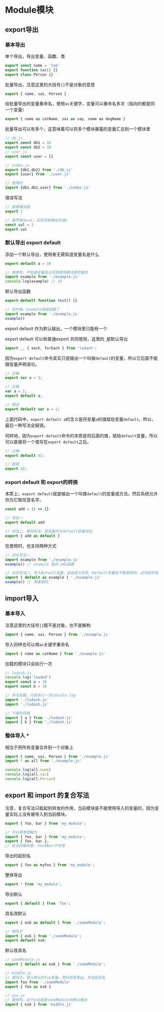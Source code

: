 # Module模块

## export导出

### 基本导出

单个导出，导出变量、函数、类

```javascript
export const name = 'tom'
export function sai() {}
export class Person {}
```

批量导出，注意这里的大括号`{}`不是对象的意思

```javascript
export { name, sai, Person }
```

给批量导出的变量重命名，使用`as`关键字，变量可以重命名多次（指向的都是同一个变量）

```js
export { name as catName, sai as say, name as dogName }
```

批量导出可以有多个，这意味着可以将多个模块暴露的变量汇总到一个模块里

```js
// db.js
export const db1 = 10
export const db2 = 10
// user.js
export const user = []

// index.js
export {db1,db2} from './db.js'
export {user} from './user.js'

// 使用时
import {db1,db2,user} from './index.js'
```



错误写法

```js
// 直接输出值
export 1

// 虽然输出val，实际还是输出的值1
const val = 1
export val
```



### 默认导出 export default

添加一个默认导出，使用者无需知道变量名是什么

```js
export default a = 10

// 使用时，不知道变量名也可用使用模块里的属性
import example from './example.js'
console.log(example) // 10
```

默认导出函数

```js
export default function test() {}

// 这时候，example就是函数了
import example from './example.js'
example()
```

export default 作为默认输出，一个模块里只能有一个

export default 可以和普通export 共同使用，这里的`_`是默认导出

```js
import _, { each, forEach } from 'lodash';
```



因为`export default`命令其实只是输出一个叫做`default`的变量，所以它后面不能跟变量声明语句。

```js
// 正确
export var a = 1;

// 正确
var a = 1;
export default a;

// 错误
export default var a = 1;
```

上面代码中，`export default a`的含义是将变量`a`的值赋给变量`default`。所以，最后一种写法会报错。

同样地，因为`export default`命令的本质是将后面的值，赋给`default`变量，所以可以直接将一个值写在`export default`之后。

```js
// 正确
export default 42;

// 报错
export 42;
```



### export default 和 export的转换

本质上，`export default`就是输出一个叫做`default`的变量或方法，然后系统允许你为它取任意名字。

```js
const add = () => {}

// 写法一
export default add

// 写法二，等同写法，把变量作为default变量导出
export { add as default }
```

在使用时，也支持两种方式

```js
// 对应写法一
import example from './example.js'
example() // example 指向 add函数

// 对应写法二，导入default变量，起自定义别名（default变量是不能使用的，必须起别名）
import { default as example } './example.js'
example() // 两者相同
```



## import导入

### 基本导入

注意这里的大括号`{}`既不是对象，也不是解构

```js
import { name, sai, Person } from './example.js'
```

导入同样也可以用`as`关键字重命名

```js
import { name as catName } from './example.js'
```

加载的模块只会执行一次

```js
// lodash.js
console.log('loaded')
export const a = 10
export const b = 10

// 多次加载，只会执行一次console.log
import './lodash.js'
import './lodash.js'

// 下面的同理
import { a } from './lodash.js'
import { b } from './lodash.js'
```

### 整体导入 *

相当于把所有变量合并到一个对象上

```js
import { name, sai, Person } from './example.js'
import * as all from './example.js'

console.log(all.name)
console.log(all.sai)
console.log(all.Person)
```



## export 和 import 的复合写法

注意，复合写法只能起到转发的作用，当前模块是不能使用导入的变量的，因为变量实际上没有被导入到当前模块。

```js
export { foo, bar } from 'my_module';

// 可以简单理解为
import { foo, bar } from 'my_module';
export { foo, bar };
// 在当前模块里，foo和bar不可用
```

导出时起别名

```js
export { foo as myFoo } from 'my_module';
```

整体导出

```js
export * from 'my_module';
```

导出默认

```js
export { default } from 'foo';
```

具名改默认

```js
export { es6 as default } from './someModule';

// 等同于
import { es6 } from './someModule';
export default es6;
```

默认改具名

```js
// someModule.js
export { default as es6 } from './someModule';

// middle.js
// 等同于，导入默认的foo变量，然后将其导出，并且起别名
import foo from './someModule'
export { foo as es6 }

// use.js
// 使用时，这个es6就是someModule的默认输出
import { es6 } from 'middle.js'
```

